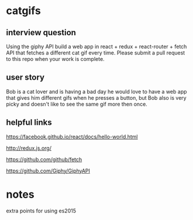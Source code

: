 # catgifs

## interview question
Using the giphy API build a web app in react + redux + react-router + fetch API that fetches a different cat gif every time. Please submit a pull request to this repo when your work is complete.

## user story

Bob is a cat lover and is having a bad day he would love to have a web app that gives him different gifs when he presses a button, but Bob also is very picky and doesn't like to see the same gif more then once.

## helpful links

https://facebook.github.io/react/docs/hello-world.html

http://redux.js.org/

https://github.com/github/fetch

https://github.com/Giphy/GiphyAPI

# notes 

extra points for using es2015
